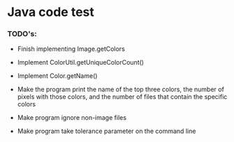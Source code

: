 
# Java code test

### TODO's:

* Finish implementing Image.getColors
* Implement ColorUtil.getUniqueColorCount()
* Implement Color.getName()
* Make the program print the name of the top three colors, the number of pixels with those 
colors, and the number of files that contain the specific colors


* Make program ignore non-image files
* Make program take tolerance parameter on the command line









